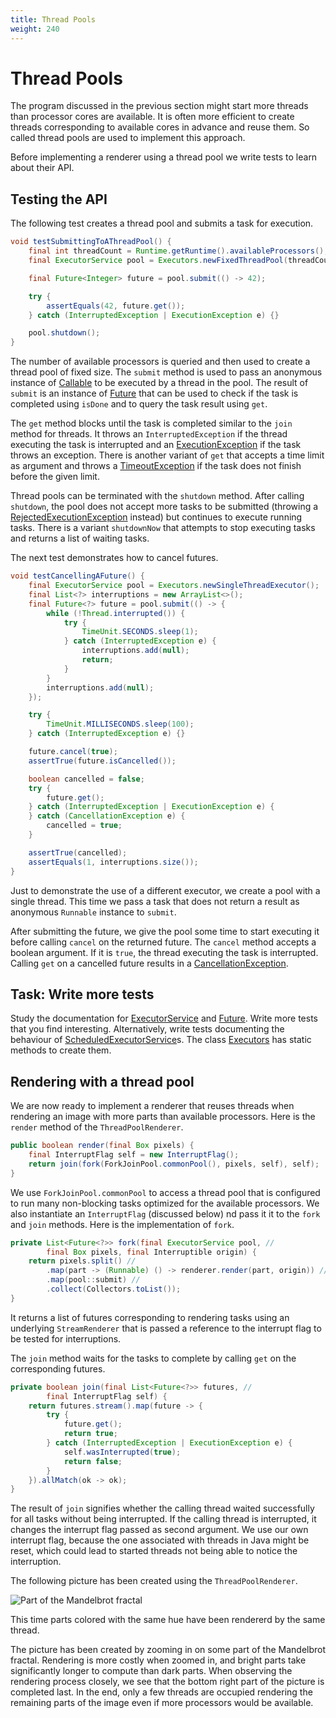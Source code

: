 ```yaml
---
title: Thread Pools
weight: 240
---
```


# Thread Pools

The program discussed in the previous section
might start more threads than processor cores are available.
It is often more efficient to create threads corresponding to
available cores in advance and reuse them.
So called thread pools are used to implement this approach.

Before implementing a renderer using a thread pool
we write tests to learn about their API.

## Testing the API

The following test creates a thread pool 
and submits a task for execution.

```java
void testSubmittingToAThreadPool() {
    final int threadCount = Runtime.getRuntime().availableProcessors();
    final ExecutorService pool = Executors.newFixedThreadPool(threadCount);

    final Future<Integer> future = pool.submit(() -> 42);

    try {
        assertEquals(42, future.get());
    } catch (InterruptedException | ExecutionException e) {}

    pool.shutdown();
}
```

The number of available processors is queried
and then used to create a thread pool of fixed size.
The `submit` method is used to pass an anonymous
instance of
[Callable](https://docs.oracle.com/en/java/javase/14/docs/api/java.base/java/util/concurrent/Callable.html)
to be executed by a thread in the pool.
The result of `submit` is an instance of
[Future](https://docs.oracle.com/en/java/javase/14/docs/api/java.base/java/util/concurrent/Future.html)
that can be used to check if the task is completed using `isDone`
and to query the task result using `get`.

The `get` method blocks until the task is completed
similar to the `join` method for threads.
It throws an `InterruptedException` if the thread
executing the task is interrupted
and an
[ExecutionException](https://docs.oracle.com/en/java/javase/14/docs/api/java.base/java/util/concurrent/ExecutionException.html)
if the task throws an exception.
There is another variant of `get` 
that accepts a time limit as argument 
and throws a
[TimeoutException](https://docs.oracle.com/en/java/javase/14/docs/api/java.base/java/util/concurrent/TimeoutException.html)
if the task does not finish before the given limit.

Thread pools can be terminated with the `shutdown` method.
After calling `shutdown`, the pool does not accept
more tasks to be submitted
(throwing a
[RejectedExecutionException](https://docs.oracle.com/en/java/javase/14/docs/api/java.base/java/util/concurrent/RejectedExecutionException.html)
instead)
but continues to execute running tasks.
There is a variant `shutdownNow` that attempts
to stop executing tasks and returns a list of waiting tasks.

The next test demonstrates how to cancel futures.

```java
void testCancellingAFuture() {
    final ExecutorService pool = Executors.newSingleThreadExecutor();
    final List<?> interruptions = new ArrayList<>();
    final Future<?> future = pool.submit(() -> {
        while (!Thread.interrupted()) {
            try {
                TimeUnit.SECONDS.sleep(1);
            } catch (InterruptedException e) {
                interruptions.add(null);
                return;
            }
        }
        interruptions.add(null);
    });

    try {
        TimeUnit.MILLISECONDS.sleep(100);
    } catch (InterruptedException e) {}

    future.cancel(true);
    assertTrue(future.isCancelled()); 

    boolean cancelled = false;
    try {
        future.get();
    } catch (InterruptedException | ExecutionException e) {
    } catch (CancellationException e) {
        cancelled = true;
    }

    assertTrue(cancelled);
    assertEquals(1, interruptions.size());
}
```

Just to demonstrate the use of a different executor,
we create a pool with a single thread.
This time we pass a task that does not return a result
as anonymous `Runnable` instance to `submit`.

After submitting the future,
we give the pool some time to start executing it
before calling `cancel` on the returned future.
The `cancel` method accepts a boolean argument.
If it is `true`, the thread executing the task is interrupted.
Calling `get` on a cancelled future
results in a
[CancellationException](https://docs.oracle.com/en/java/javase/14/docs/api/java.base/java/util/concurrent/CancellationException.html).

## Task: Write more tests

Study the documentation for
[ExecutorService](https://docs.oracle.com/en/java/javase/14/docs/api/java.base/java/util/concurrent/ExecutorService.html)
and
[Future](https://docs.oracle.com/en/java/javase/14/docs/api/java.base/java/util/concurrent/Future.html).
Write more tests that you find interesting.
Alternatively, write tests documenting the behaviour
of
[ScheduledExecutorService](https://docs.oracle.com/en/java/javase/14/docs/api/java.base/java/util/concurrent/ScheduledExecutorService.html)s.
The class
[Executors](https://docs.oracle.com/en/java/javase/14/docs/api/java.base/java/util/concurrent/Executors.html)
has static methods to create them.

## Rendering with a thread pool

We are now ready to implement a renderer
that reuses threads when rendering an image
with more parts than available processors.
Here is the `render` method
of the `ThreadPoolRenderer`.

```java
public boolean render(final Box pixels) {
    final InterruptFlag self = new InterruptFlag();
    return join(fork(ForkJoinPool.commonPool(), pixels, self), self);
}
```

We use `ForkJoinPool.commonPool` to access a thread pool
that is configured to run many non-blocking tasks
optimized for the available processors.
We also instantiate an `InterruptFlag` (discussed below)
nd pass it it to the `fork` and `join` methods.
Here is the implementation of `fork`.

```java
private List<Future<?>> fork(final ExecutorService pool, //
        final Box pixels, final Interruptible origin) {
    return pixels.split() //
        .map(part -> (Runnable) () -> renderer.render(part, origin)) //
        .map(pool::submit) //
        .collect(Collectors.toList());
}
```

It returns a list of futures
corresponding to rendering tasks
using an underlying `StreamRenderer`
that is passed a reference to the interrupt flag
to be tested for interruptions.

The `join` method waits for the tasks to complete
by calling `get` on the corresponding futures.

```java
private boolean join(final List<Future<?>> futures, //
        final InterruptFlag self) {
    return futures.stream().map(future -> {
        try {
            future.get();
            return true;
        } catch (InterruptedException | ExecutionException e) {
            self.wasInterrupted(true);
            return false;
        }
    }).allMatch(ok -> ok);
}
```

The result of `join` signifies
whether the calling thread waited successfully for all tasks
without being interrupted.
If the calling thread is interrupted,
it changes the interrupt flag passed as second argument.
We use our own interrupt flag,
because the one associated with threads in Java might be reset,
which could lead to started threads not being able to notice the interruption.

The following picture has been created using the `ThreadPoolRenderer`.

![Part of the Mandelbrot fractal](../pool.png)

This time parts colored with the same hue
have been rendererd by the same thread.

The picture has been created by zooming in
on some part of the Mandelbrot fractal.
Rendering is more costly when zoomed in,
and bright parts take significantly 
longer to compute than dark parts.
When observing the rendering process closely,
we see that the bottom right part of the picture
is completed last.
In the end, only a few threads are occupied
rendering the remaining parts of the image
even if more processors would be available.


